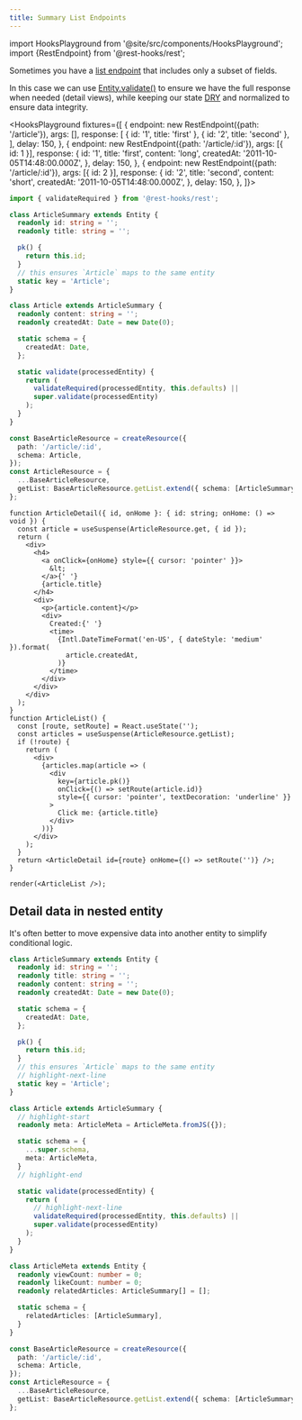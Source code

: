 ```yaml
---
title: Summary List Endpoints
---
```


import HooksPlayground from '@site/src/components/HooksPlayground';
import {RestEndpoint} from '@rest-hooks/rest';

Sometimes you have a [list endpoint](../api/createResource.md#getlist) that includes
only a subset of fields.

In this case we can use [Entity.validate()](../api/Entity.md#validate) to ensure
we have the full response when needed (detail views), while keeping our state [DRY](https://deviq.com/principles/dont-repeat-yourself) and normalized to ensure data integrity.

<HooksPlayground fixtures={[
{
endpoint: new RestEndpoint({path: '/article'}),
args: [],
response: [
{ id: '1', title: 'first' },
{ id: '2', title: 'second' },
],
delay: 150,
},
{
endpoint: new RestEndpoint({path: '/article/:id'}),
args: [{ id: 1 }],
response: {
id: '1',
title: 'first',
content: 'long',
createdAt: '2011-10-05T14:48:00.000Z',
},
delay: 150,
},
{
endpoint: new RestEndpoint({path: '/article/:id'}),
args: [{ id: 2 }],
response: {
id: '2',
title: 'second',
content: 'short',
createdAt: '2011-10-05T14:48:00.000Z',
},
delay: 150,
},
]}>

```typescript title="api/Article.ts" {11,24}
import { validateRequired } from '@rest-hooks/rest';

class ArticleSummary extends Entity {
  readonly id: string = '';
  readonly title: string = '';

  pk() {
    return this.id;
  }
  // this ensures `Article` maps to the same entity
  static key = 'Article';
}

class Article extends ArticleSummary {
  readonly content: string = '';
  readonly createdAt: Date = new Date(0);

  static schema = {
    createdAt: Date,
  };

  static validate(processedEntity) {
    return (
      validateRequired(processedEntity, this.defaults) ||
      super.validate(processedEntity)
    );
  }
}

const BaseArticleResource = createResource({
  path: '/article/:id',
  schema: Article,
});
const ArticleResource = {
  ...BaseArticleResource,
  getList: BaseArticleResource.getList.extend({ schema: [ArticleSummary] }),
};
```

```tsx title="ArticleDetail.tsx" collapsed
function ArticleDetail({ id, onHome }: { id: string; onHome: () => void }) {
  const article = useSuspense(ArticleResource.get, { id });
  return (
    <div>
      <h4>
        <a onClick={onHome} style={{ cursor: 'pointer' }}>
          &lt;
        </a>{' '}
        {article.title}
      </h4>
      <div>
        <p>{article.content}</p>
        <div>
          Created:{' '}
          <time>
            {Intl.DateTimeFormat('en-US', { dateStyle: 'medium' }).format(
              article.createdAt,
            )}
          </time>
        </div>
      </div>
    </div>
  );
}
function ArticleList() {
  const [route, setRoute] = React.useState('');
  const articles = useSuspense(ArticleResource.getList);
  if (!route) {
    return (
      <div>
        {articles.map(article => (
          <div
            key={article.pk()}
            onClick={() => setRoute(article.id)}
            style={{ cursor: 'pointer', textDecoration: 'underline' }}
          >
            Click me: {article.title}
          </div>
        ))}
      </div>
    );
  }
  return <ArticleDetail id={route} onHome={() => setRoute('')} />;
}

render(<ArticleList />);
```

</HooksPlayground>

## Detail data in nested entity

It's often better to move expensive data into another entity to simplify conditional
logic.

```typescript title="api/Article.ts"
class ArticleSummary extends Entity {
  readonly id: string = '';
  readonly title: string = '';
  readonly content: string = '';
  readonly createdAt: Date = new Date(0);

  static schema = {
    createdAt: Date,
  };

  pk() {
    return this.id;
  }
  // this ensures `Article` maps to the same entity
  // highlight-next-line
  static key = 'Article';
}

class Article extends ArticleSummary {
  // highlight-start
  readonly meta: ArticleMeta = ArticleMeta.fromJS({});

  static schema = {
    ...super.schema,
    meta: ArticleMeta,
  }
  // highlight-end

  static validate(processedEntity) {
    return (
      // highlight-next-line
      validateRequired(processedEntity, this.defaults) ||
      super.validate(processedEntity)
    );
  }
}

class ArticleMeta extends Entity {
  readonly viewCount: number = 0;
  readonly likeCount: number = 0;
  readonly relatedArticles: ArticleSummary[] = [];

  static schema = {
    relatedArticles: [ArticleSummary],
  }
}

const BaseArticleResource = createResource({
  path: '/article/:id',
  schema: Article,
});
const ArticleResource = {
  ...BaseArticleResource,
  getList: BaseArticleResource.getList.extend({ schema: [ArticleSummary] }),
};
```
